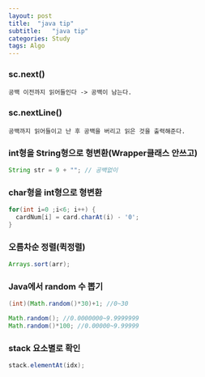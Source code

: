 ```yaml
---
layout: post
title:  "java tip"
subtitle:   "java tip"
categories: Study
tags: Algo
---
```


### sc.next() 
```
공백 이전까지 읽어들인다 -> 공백이 남는다.
```

### sc.nextLine() 
```
공백까지 읽어들이고 난 후 공백을 버리고 읽은 것을 출력해준다.
```

### int형을 String형으로 형변환(Wrapper클래스 안쓰고)
~~~ java
String str = 9 + ""; // 공백없이
~~~

### char형을 int형으로 형변환
~~~ java
for(int i=0 ;i<6; i++) {
  cardNum[i] = card.charAt(i) - '0';
}
~~~

### 오름차순 정렬(퀵정렬) 
~~~ java
Arrays.sort(arr);
~~~

### Java에서 random 수 뽑기 
~~~ java
(int)(Math.random()*30)+1; //0~30

Math.random(); //0.0000000~9.9999999
Math.random()*100; //0.00000~9.99999
~~~

### stack 요소별로 확인
~~~ java
stack.elementAt(idx);
~~~

